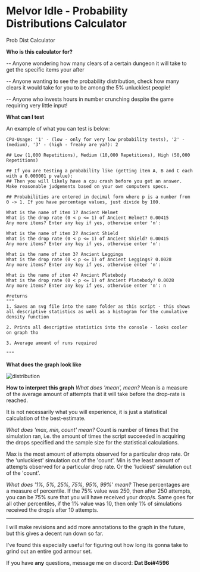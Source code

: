 # Melvor Idle - Probability Distributions Calculator
Prob Dist Calculator

**Who is this calculator for?**

-- Anyone wondering how many clears of a certain dungeon it will take to get the specific items your after

-- Anyone wanting to see the probability distribution, check how many clears it would take for you to be among the 5% unluckiest people!

-- Anyone who invests hours in number crunching despite the game requiring very little input!

**What can I test**

An example of what you can test is below:

```python3
CPU-Usage: '1' - (low - only for very low probability tests), '2' - (medium), '3' - (high - freaky are ya?): 2

## Low (1,000 Repetitions), Medium (10,000 Repetitions), High (50,000 Repetitions)

## If you are testing a probability like (getting item A, B and C each with a 0.000001 p value):
## Then you will likely have a cpu crash before you get an answer. Make reasonable judgements based on your own computers specs.

## Probabilities are entered in decimal form where p is a number from 0 -> 1. If you have percentage values, just divide by 100.

What is the name of item 1? Ancient Helmet
What is the drop rate (0 < p <= 1) of Ancient Helmet? 0.00415
Any more items? Enter any key if yes, otherwise enter 'n': 

What is the name of item 2? Ancient Shield
What is the drop rate (0 < p <= 1) of Ancient Shield? 0.00415
Any more items? Enter any key if yes, otherwise enter 'n': 

What is the name of item 3? Ancient Leggings
What is the drop rate (0 < p <= 1) of Ancient Leggings? 0.0028
Any more items? Enter any key if yes, otherwise enter 'n': 

What is the name of item 4? Ancient Platebody
What is the drop rate (0 < p <= 1) of Ancient Platebody? 0.0028
Any more items? Enter any key if yes, otherwise enter 'n': n

#returns
"""
1. Saves an svg file into the same folder as this script - this shows all descriptive statistics as well as a histogram for the cumulative density function

2. Prints all descriptive statistics into the console - looks cooler on graph tho 

3. Average amount of runs required

"""
```
**What does the graph look like**


![distribution](https://user-images.githubusercontent.com/47137792/170841934-b9b272cf-3f36-4633-9594-b15bfce7f99b.svg)

**How to interpret this graph**
*What does 'mean', mean?*
Mean is a measure of the average amount of attempts that it will take before the drop-rate is reached.

It is not necessarily what you will experience, it is just a statistical calculation of the best-estimate.

*What does 'max, min, count' mean?*
Count is number of times that the simulation ran, i.e. the amount of times the script succeeded in acquiring the drops specified and the sample size
for the statistical calculations.

Max is the most amount of attempts observed for a particular drop rate. Or the 'unluckiest' simulation out of the 'count'.
Min is the least amount of attempts observed for a particular drop rate. Or the 'luckiest' simulation out of the 'count'.

*What does '1%, 5%, 25%, 75%, 95%, 99%' mean?*
These percentages are a measure of percentile. If the 75% value was 250, then after 250 attempts, you can be 75% sure that you will have received your drop/s.
Same goes for all other percentiles, if the 1% value was 10, then only 1% of simulations received the drop/s after 10 attempts. 


----------------------------------------------------------------------------------------------------
I will make revisions and add more annotations to the graph in the future, but this gives a decent run down so far.

I've found this especially useful for figuring out how long its gonna take to grind out an entire god armour set.


If you have **any** questions, message me on discord: **Dat Boi#4596**
